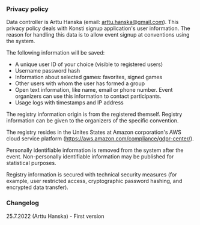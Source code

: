 ### Privacy policy

Data controller is Arttu Hanska (email: arttu.hanska@gmail.com). This privacy policy deals with Konsti signup application's user information. The reason for handling this data is to allow event signup at conventions using the system.

The following information will be saved:

- A unique user ID of your choice (visible to registered users)
- Username password hash
- Information about selected games: favorites, signed games
- Other users with whom the user has formed a group
- Open text information, like name, email or phone number. Event organizers can use this information to contact participants.
- Usage logs with timestamps and IP address

The registry information origin is from the registered themself. Registry information can be given to the organizers of the specific convention.

The registry resides in the Unites States at Amazon corporation's AWS cloud service platform (https://aws.amazon.com/compliance/gdpr-center/).

Personally identifiable information is removed from the system after the event. Non-personally identifiable information may be published for statistical purposes.

Registry information is secured with technical security measures (for example, user restricted access, cryptographic password hashing, and encrypted data transfer).

### Changelog

25.7.2022 (Arttu Hanska) - First version
